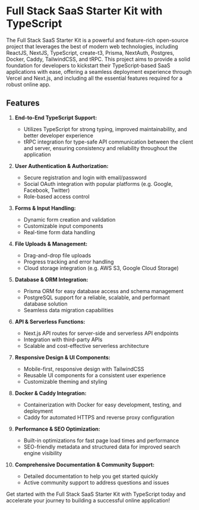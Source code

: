 # Full Stack SaaS Starter Kit with TypeScript

The Full Stack SaaS Starter Kit is a powerful and feature-rich open-source project that leverages the best of modern web technologies, including ReactJS, NextJS, TypeScript, create-t3, Prisma, NextAuth, Postgres, Docker, Caddy, TailwindCSS, and tRPC. This project aims to provide a solid foundation for developers to kickstart their TypeScript-based SaaS applications with ease, offering a seamless deployment experience through Vercel and Next.js, and including all the essential features required for a robust online app.

## Features

1. **End-to-End TypeScript Support:**
   - Utilizes TypeScript for strong typing, improved maintainability, and better developer experience
   - tRPC integration for type-safe API communication between the client and server, ensuring consistency and reliability throughout the application

2. **User Authentication & Authorization:**
   - Secure registration and login with email/password
   - Social OAuth integration with popular platforms (e.g. Google, Facebook, Twitter)
   - Role-based access control

3. **Forms & Input Handling:**
   - Dynamic form creation and validation
   - Customizable input components
   - Real-time form data handling

4. **File Uploads & Management:**
   - Drag-and-drop file uploads
   - Progress tracking and error handling
   - Cloud storage integration (e.g. AWS S3, Google Cloud Storage)

5. **Database & ORM Integration:**
   - Prisma ORM for easy database access and schema management
   - PostgreSQL support for a reliable, scalable, and performant database solution
   - Seamless data migration capabilities

6. **API & Serverless Functions:**
   - Next.js API routes for server-side and serverless API endpoints
   - Integration with third-party APIs
   - Scalable and cost-effective serverless architecture

7. **Responsive Design & UI Components:**
   - Mobile-first, responsive design with TailwindCSS
   - Reusable UI components for a consistent user experience
   - Customizable theming and styling

8. **Docker & Caddy Integration:**
   - Containerization with Docker for easy development, testing, and deployment
   - Caddy for automated HTTPS and reverse proxy configuration

9. **Performance & SEO Optimization:**
   - Built-in optimizations for fast page load times and performance
   - SEO-friendly metadata and structured data for improved search engine visibility

10. **Comprehensive Documentation & Community Support:**
    - Detailed documentation to help you get started quickly
    - Active community support to address questions and issues

Get started with the Full Stack SaaS Starter Kit with TypeScript today and accelerate your journey to building a successful online application!
